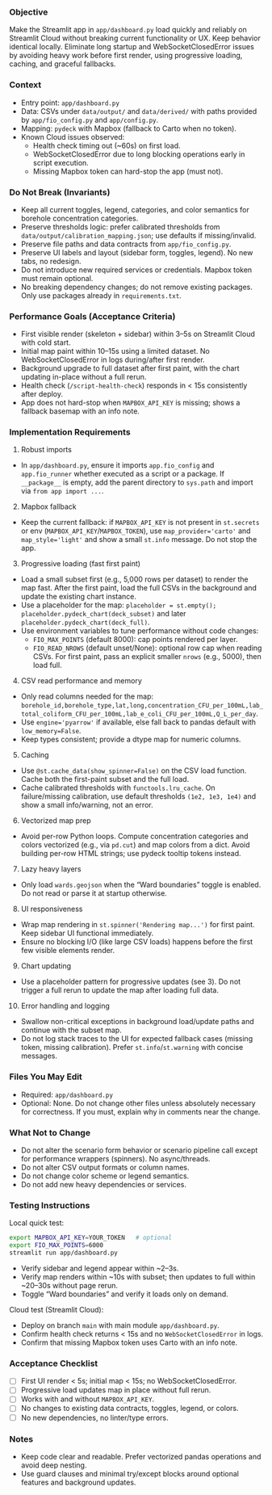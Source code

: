 ### Objective

Make the Streamlit app in `app/dashboard.py` load quickly and reliably on Streamlit Cloud without breaking current functionality or UX. Keep behavior identical locally. Eliminate long startup and WebSocketClosedError issues by avoiding heavy work before first render, using progressive loading, caching, and graceful fallbacks.

### Context

- Entry point: `app/dashboard.py`
- Data: CSVs under `data/output/` and `data/derived/` with paths provided by `app/fio_config.py` and `app/config.py`.
- Mapping: `pydeck` with Mapbox (fallback to Carto when no token).
- Known Cloud issues observed:
  - Health check timing out (~60s) on first load.
  - WebSocketClosedError due to long blocking operations early in script execution.
  - Missing Mapbox token can hard-stop the app (must not).

### Do Not Break (Invariants)

- Keep all current toggles, legend, categories, and color semantics for borehole concentration categories.
- Preserve thresholds logic: prefer calibrated thresholds from `data/output/calibration_mapping.json`; use defaults if missing/invalid.
- Preserve file paths and data contracts from `app/fio_config.py`.
- Preserve UI labels and layout (sidebar form, toggles, legend). No new tabs, no redesign.
- Do not introduce new required services or credentials. Mapbox token must remain optional.
- No breaking dependency changes; do not remove existing packages. Only use packages already in `requirements.txt`.

### Performance Goals (Acceptance Criteria)

- First visible render (skeleton + sidebar) within 3–5s on Streamlit Cloud with cold start.
- Initial map paint within 10–15s using a limited dataset. No WebSocketClosedError in logs during/after first render.
- Background upgrade to full dataset after first paint, with the chart updating in-place without a full rerun.
- Health check (`/script-health-check`) responds in < 15s consistently after deploy.
- App does not hard-stop when `MAPBOX_API_KEY` is missing; shows a fallback basemap with an info note.

### Implementation Requirements

1) Robust imports
- In `app/dashboard.py`, ensure it imports `app.fio_config` and `app.fio_runner` whether executed as a script or a package. If `__package__` is empty, add the parent directory to `sys.path` and import via `from app import ...`.

2) Mapbox fallback
- Keep the current fallback: if `MAPBOX_API_KEY` is not present in `st.secrets` or env (`MAPBOX_API_KEY`/`MAPBOX_TOKEN`), use `map_provider='carto'` and `map_style='light'` and show a small `st.info` message. Do not stop the app.

3) Progressive loading (fast first paint)
- Load a small subset first (e.g., 5,000 rows per dataset) to render the map fast. After the first paint, load the full CSVs in the background and update the existing chart instance.
- Use a placeholder for the map: `placeholder = st.empty(); placeholder.pydeck_chart(deck_subset)` and later `placeholder.pydeck_chart(deck_full)`.
- Use environment variables to tune performance without code changes:
  - `FIO_MAX_POINTS` (default 8000): cap points rendered per layer.
  - `FIO_READ_NROWS` (default unset/None): optional row cap when reading CSVs. For first paint, pass an explicit smaller `nrows` (e.g., 5000), then load full.

4) CSV read performance and memory
- Only read columns needed for the map: `borehole_id,borehole_type,lat,long,concentration_CFU_per_100mL,lab_total_coliform_CFU_per_100mL,lab_e_coli_CFU_per_100mL,Q_L_per_day`.
- Use `engine='pyarrow'` if available, else fall back to pandas default with `low_memory=False`.
- Keep types consistent; provide a dtype map for numeric columns.

5) Caching
- Use `@st.cache_data(show_spinner=False)` on the CSV load function. Cache both the first-paint subset and the full load.
- Cache calibrated thresholds with `functools.lru_cache`. On failure/missing calibration, use default thresholds `(1e2, 1e3, 1e4)` and show a small info/warning, not an error.

6) Vectorized map prep
- Avoid per-row Python loops. Compute concentration categories and colors vectorized (e.g., via `pd.cut`) and map colors from a dict. Avoid building per-row HTML strings; use pydeck tooltip tokens instead.

7) Lazy heavy layers
- Only load `wards.geojson` when the “Ward boundaries” toggle is enabled. Do not read or parse it at startup otherwise.

8) UI responsiveness
- Wrap map rendering in `st.spinner('Rendering map...')` for first paint. Keep sidebar UI functional immediately.
- Ensure no blocking I/O (like large CSV loads) happens before the first few visible elements render.

9) Chart updating
- Use a placeholder pattern for progressive updates (see 3). Do not trigger a full rerun to update the map after loading full data.

10) Error handling and logging
- Swallow non-critical exceptions in background load/update paths and continue with the subset map.
- Do not log stack traces to the UI for expected fallback cases (missing token, missing calibration). Prefer `st.info`/`st.warning` with concise messages.

### Files You May Edit

- Required: `app/dashboard.py`
- Optional: None. Do not change other files unless absolutely necessary for correctness. If you must, explain why in comments near the change.

### What Not to Change

- Do not alter the scenario form behavior or scenario pipeline call except for performance wrappers (spinners). No async/threads.
- Do not alter CSV output formats or column names.
- Do not change color scheme or legend semantics.
- Do not add new heavy dependencies or services.

### Testing Instructions

Local quick test:
```bash
export MAPBOX_API_KEY=YOUR_TOKEN   # optional
export FIO_MAX_POINTS=6000
streamlit run app/dashboard.py
```
- Verify sidebar and legend appear within ~2–3s.
- Verify map renders within ~10s with subset; then updates to full within ~20–30s without page rerun.
- Toggle “Ward boundaries” and verify it loads only on demand.

Cloud test (Streamlit Cloud):
- Deploy on branch `main` with main module `app/dashboard.py`.
- Confirm health check returns < 15s and no `WebSocketClosedError` in logs.
- Confirm that missing Mapbox token uses Carto with an info note.

### Acceptance Checklist

- [ ] First UI render < 5s; initial map < 15s; no WebSocketClosedError.
- [ ] Progressive load updates map in place without full rerun.
- [ ] Works with and without `MAPBOX_API_KEY`.
- [ ] No changes to existing data contracts, toggles, legend, or colors.
- [ ] No new dependencies, no linter/type errors.

### Notes

- Keep code clear and readable. Prefer vectorized pandas operations and avoid deep nesting.
- Use guard clauses and minimal try/except blocks around optional features and background updates.

